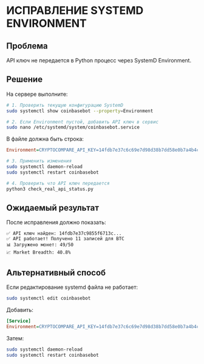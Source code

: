 # ИСПРАВЛЕНИЕ SYSTEMD ENVIRONMENT

## Проблема
API ключ не передается в Python процесс через SystemD Environment.

## Решение

На сервере выполните:

```bash
# 1. Проверить текущую конфигурацию SystemD
sudo systemctl show coinbasebot --property=Environment

# 2. Если Environment пустой, добавить API ключ в сервис
sudo nano /etc/systemd/system/coinbasebot.service
```

В файле должна быть строка:
```ini
Environment=CRYPTOCOMPARE_API_KEY=14fdb7e37c6c69e7d98d38b7dd58e0b7a4b4c5e1f0d9c0c9d7c5f4b3c2e4d8a9
```

```bash
# 3. Применить изменения
sudo systemctl daemon-reload
sudo systemctl restart coinbasebot

# 4. Проверить что API ключ передается
python3 check_real_api_status.py
```

## Ожидаемый результат

После исправления должно показать:
```
✅ API ключ найден: 14fdb7e37c9855f6713c...
✅ API работает! Получено 11 записей для BTC
📊 Загружено монет: 49/50
📈 Market Breadth: 40.8%
```

## Альтернативный способ

Если редактирование systemd файла не работает:
```bash
sudo systemctl edit coinbasebot
```

Добавить:
```ini
[Service]
Environment=CRYPTOCOMPARE_API_KEY=14fdb7e37c6c69e7d98d38b7dd58e0b7a4b4c5e1f0d9c0c9d7c5f4b3c2e4d8a9
```

Затем:
```bash
sudo systemctl daemon-reload
sudo systemctl restart coinbasebot
```